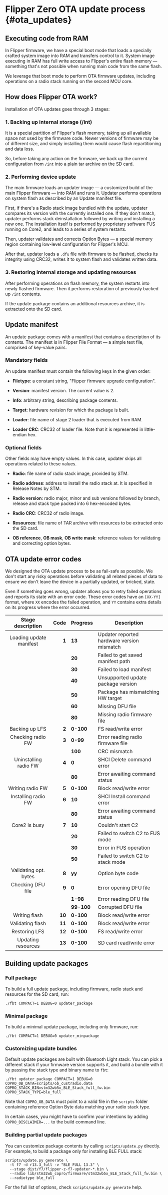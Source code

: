 # Flipper Zero OTA update process {#ota_updates}

## Executing code from RAM

In Flipper firmware, we have a special boot mode that loads a specially crafted system image into RAM and transfers control to it. System image executing in RAM has full write access to Flipper's entire flash memory — something that's not possible when running main code from the same flash.

We leverage that boot mode to perform OTA firmware updates, including operations on a radio stack running on the second MCU core.

## How does Flipper OTA work?

Installation of OTA updates goes through 3 stages:

### 1. Backing up internal storage (/int)

It is a special partition of Flipper's flash memory, taking up all available space not used by the firmware code. Newer versions of firmware may be of different size, and simply installing them would cause flash repartitioning and data loss.

So, before taking any action on the firmware, we back up the current configuration from `/int` into a plain tar archive on the SD card.

### 2. Performing device update

The main firmware loads an updater image — a customized build of the main Flipper firmware — into RAM and runs it. Updater performs operations on system flash as described by an Update manifest file.

First, if there's a Radio stack image bundled with the update, updater compares its version with the currently installed one. If they don't match, updater performs stack deinstallation followed by writing and installing a new one. The installation itself is performed by proprietary software FUS running on Core2, and leads to a series of system restarts.

Then, updater validates and corrects Option Bytes — a special memory region containing low-level configuration for Flipper's MCU.

After that, updater loads a `.dfu` file with firmware to be flashed, checks its integrity using CRC32, writes it to system flash and validates written data.

### 3. Restoring internal storage and updating resources

After performing operations on flash memory, the system restarts into newly flashed firmware. Then it performs restoration of previously backed up `/int` contents.

If the update package contains an additional resources archive, it is extracted onto the SD card.

## Update manifest

An update package comes with a manifest that contains a description of its contents. The manifest is in Flipper File Format — a simple text file, comprised of key-value pairs.

### Mandatory fields

An update manifest must contain the following keys in the given order:

- **Filetype**: a constant string, "Flipper firmware upgrade configuration".

- **Version**: manifest version. The current value is 2.

- **Info**: arbitrary string, describing package contents.

- **Target**: hardware revision for which the package is built.

- **Loader**: file name of stage 2 loader that is executed from RAM.

- **Loader CRC**: CRC32 of loader file. Note that it is represented in little-endian hex.

### Optional fields

Other fields may have empty values. In this case, updater skips all operations related to these values.

- **Radio**: file name of radio stack image, provided by STM.

- **Radio address**: address to install the radio stack at. It is specified in Release Notes by STM.

- **Radio version**: radio major, minor and sub versions followed by branch, release and stack type packed into 6 hex-encoded bytes.

- **Radio CRC**: CRC32 of radio image.

- **Resources**: file name of TAR archive with resources to be extracted onto the SD card.

- **OB reference**, **OB mask**, **OB write mask**: reference values for validating and correcting option bytes.

## OTA update error codes

We designed the OTA update process to be as fail-safe as possible. We don't start any risky operations before validating all related pieces of data to ensure we don't leave the device in a partially updated, or bricked, state.

Even if something goes wrong, updater allows you to retry failed operations and reports its state with an error code. These error codes have an `[XX-YY]` format, where `XX` encodes the failed operation, and `YY` contains extra details on its progress where the error occurred.

|    Stage description    |   Code | Progress   | Description                                |
| :---------------------: | -----: | ---------- | ------------------------------------------ |
| Loading update manifest |  **1** | **13**     | Updater reported hardware version mismatch |
|                         |        | **20**     | Failed to get saved manifest path          |
|                         |        | **30**     | Failed to load manifest                    |
|                         |        | **40**     | Unsupported update package version         |
|                         |        | **50**     | Package has mismatching HW target          |
|                         |        | **60**     | Missing DFU file                           |
|                         |        | **80**     | Missing radio firmware file                |
|     Backing up LFS      |  **2** | **0-100**  | FS read/write error                        |
|    Checking radio FW    |  **3** | **0-99**   | Error reading radio firmware file          |
|                         |        | **100**    | CRC mismatch                               |
|  Uninstalling radio FW  |  **4** | **0**      | SHCI Delete command error                  |
|                         |        | **80**     | Error awaiting command status              |
|    Writing radio FW     |  **5** | **0-100**  | Block read/write error                     |
|   Installing radio FW   |  **6** | **10**     | SHCI Install command error                 |
|                         |        | **80**     | Error awaiting command status              |
|      Core2 is busy      |  **7** | **10**     | Couldn't start C2                          |
|                         |        | **20**     | Failed to switch C2 to FUS mode            |
|                         |        | **30**     | Error in FUS operation                     |
|                         |        | **50**     | Failed to switch C2 to stack mode          |
|  Validating opt. bytes  |  **8** | **yy**     | Option byte code                           |
|    Checking DFU file    |  **9** | **0**      | Error opening DFU file                     |
|                         |        | **1-98**   | Error reading DFU file                     |
|                         |        | **99-100** | Corrupted DFU file                         |
|      Writing flash      | **10** | **0-100**  | Block read/write error                     |
|    Validating flash     | **11** | **0-100**  | Block read/write error                     |
|      Restoring LFS      | **12** | **0-100**  | FS read/write error                        |
|   Updating resources    | **13** | **0-100**  | SD card read/write error                   |

## Building update packages

### Full package

To build a full update package, including firmware, radio stack and resources for the SD card, run:

`./fbt COMPACT=1 DEBUG=0 updater_package`

### Minimal package

To build a minimal update package, including only firmware, run:

`./fbt COMPACT=1 DEBUG=0 updater_minpackage`

### Customizing update bundles

Default update packages are built with Bluetooth Light stack.
You can pick a different stack if your firmware version supports it, and build a bundle with it by passing the stack type and binary name to `fbt`:

`./fbt updater_package COMPACT=1 DEBUG=0 COPRO_OB_DATA=scripts/ob_custradio.data COPRO_STACK_BIN=stm32wb5x_BLE_Stack_full_fw.bin COPRO_STACK_TYPE=ble_full`

Note that `COPRO_OB_DATA` must point to a valid file in the `scripts` folder containing reference Option Byte data matching your radio stack type.

In certain cases, you might have to confirm your intentions by adding `COPRO_DISCLAIMER=...` to the build command line.

### Building partial update packages

You can customize package contents by calling `scripts/update.py` directly.
For example, to build a package only for installing BLE FULL stack:

```shell
scripts/update.py generate \
  -t f7 -d r13.3_full -v "BLE FULL 13.3" \
  --stage dist/f7/flipper-z-f7-updater-*.bin \
  --radio lib/stm32wb_copro/firmware/stm32wb5x_BLE_Stack_full_fw.bin \
  --radiotype ble_full
```

For the full list of options, check `scripts/update.py generate` help.
